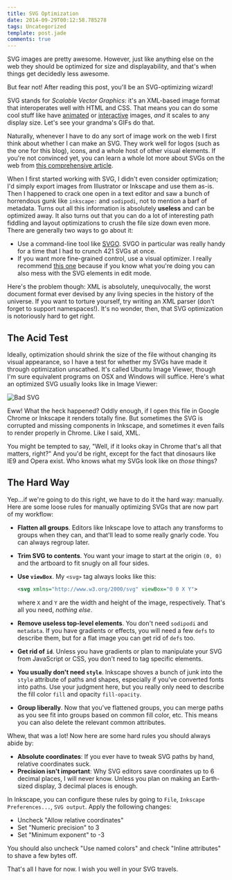 ```yaml
---
title: SVG Optimization
date: 2014-09-29T00:12:58.785278
tags: Uncategorized
template: post.jade
comments: true
---
```


SVG images are pretty awesome. However, just like anything else on the web they should be optimized for size and displayability, and that's when things get decidedly less awesome.

But fear not! After reading this post, you'll be an SVG-optimizing wizard!

<!-- more -->

SVG stands for *Scalable Vector Graphics*: it's an XML-based image format that interoperates well with HTML and CSS. That means you can do some cool stuff like have [animated](http://tympanus.net/Development/SVGDrawingAnimation/) or [interactive](http://tympanus.net/Tutorials/InteractiveSVG/) images, *and* it scales to any display size. Let's see your grandma's GIFs do that.

Naturally, whenever I have to do any sort of image work on the web I first think about whether I can make an SVG. They work well for logos (such as the one for this blog), icons, and a whole host of other visual elements. If you're not convinced yet, you can learn a whole lot more about SVGs on the web from [this comprehensive article](http://css-tricks.com/using-svg/).

When I first started working with SVG, I didn't even consider optimization; I'd simply export images from Illustrator or Inkscape and use them as-is. Then I happened to crack one open in a text editor and saw a bunch of horrendous gunk like `inkscape:` and `sodipodi`, not to mention a barf of metadata. Turns out all this information is absolutely **useless** and can be optimized away. It also turns out that you can do a lot of interesting path fiddling and layout optimizations to crush the file size down even more. There are generally two ways to go about it:

- Use a command-line tool like [SVGO](https://github.com/svg/svgo). SVGO in particular was really handy for a time that I had to crunch 421 SVGs at once.
- If you want more fine-grained control, use a visual optimizer. I really recommend [this one](http://petercollingridge.appspot.com/svg-editor) because if you know what you're doing you can also mess with the SVG elements in edit mode.

Here's the problem though: XML is absolutely, unequivocally, the worst document format ever devised by any living species in the history of the universe. If you want to torture yourself, try writing an XML parser (don't forget to support namespaces!). It's no wonder, then, that SVG optimization is notoriously hard to get right.

## The Acid Test

Ideally, optimization should shrink the size of the file without changing its visual appearance, so I have a test for whether my SVGs have made it through optimization unscathed. It's called Ubuntu Image Viewer, though I'm sure equivalent programs on OSX and Windows will suffice. Here's what an optimized SVG usually looks like in Image Viewer:

![Bad SVG](/blog/img/posts/2014-09-29-01-bad-svg.png)

Eww! What the heck happened? Oddly enough, if I open this file in Google Chrome or Inkscape it renders totally fine. But sometimes the SVG is corrupted and missing components in Inkscape, and sometimes it even fails to render properly in Chrome. Like I said, XML.

You might be tempted to say, "Well, if it looks okay in Chrome that's all that matters, right?" And you'd be right, except for the fact that dinosaurs like IE9 and Opera exist. Who knows what my SVGs look like on *those* things?

## The Hard Way

Yep...if we're going to do this right, we have to do it the hard way: manually. Here are some loose rules for manually optimizing SVGs that are now part of my workflow:

- **Flatten all groups**. Editors like Inkscape love to attach any transforms to groups when they can, and that'll lead to some really gnarly code. You can always regroup later.
- **Trim SVG to contents**. You want your image to start at the origin `(0, 0)` and the artboard to fit snugly on all four sides.
- **Use `viewBox`**. My `<svg>` tag always looks like this:

  ```xml
  <svg xmlns="http://www.w3.org/2000/svg" viewBox="0 0 X Y">
  ```

  where `X` and `Y` are the width and height of the image, respectively. That's all you need, *nothing else*.
- **Remove useless top-level elements**. You don't need `sodipodi` and `metadata`. If you have gradients or effects, you will need a few `defs` to describe them, but for a flat image you can get rid of `defs` too.
- **Get rid of `id`**. Unless you have gradients or plan to manipulate your SVG from JavaScript or CSS, you don't need to tag specific elements.
- **You usually don't need `style`**. Inkscape shoves a bunch of junk into the `style` attribute of paths and shapes, especially if you've converted fonts into paths. Use your judgment here, but you really only need to describe the fill color `fill` and opacity `fill-opacity`.
- **Group liberally**. Now that you've flattened groups, you can merge paths as you see fit into groups based on common fill color, etc. This means you can also delete the relevant common attributes.

Whew, that was a lot! Now here are some hard rules you should always abide by:

- **Absolute coordinates**: If you ever have to tweak SVG paths by hand, relative coordinates suck.
- **Precision isn't important**: Why SVG editors save coordinates up to 6 decimal places, I will never know. Unless you plan on making an Earth-sized display, 3 decimal places is enough.

In Inkscape, you can configure these rules by going to `File`, `Inkscape Preferences...`, `SVG output`. Apply the following changes:

- Uncheck "Allow relative coordinates"
- Set "Numeric precision" to 3
- Set "Minimum exponent" to -3

You should also uncheck "Use named colors" and check "Inline attributes" to shave a few bytes off.

That's all I have for now. I wish you well in your SVG travels.
